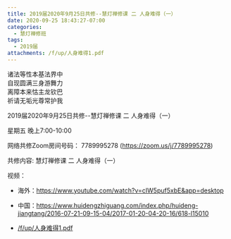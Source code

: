 ```yaml
---
title: 2019届2020年9月25日共修--慧灯禅修课 二 人身难得（一）
date: 2020-09-25 18:43:27-07:00
categories:
  - 慧灯禅修班
tags:
  - 2019届
attachments: /f/up/人身难得1.pdf
---
```

诸法等性本基法界中  
自现圆满三身游舞力  
离障本来怙主龙钦巴  
祈请无垢光尊常护我  

2019届2020年9月25日共修--慧灯禅修课 二 人身难得（一）

星期五 晚上7:00-10:00  

网络共修Zoom房间号码： 7789995278 (<https://zoom.us/j/7789995278>)

共修内容: 慧灯禅修课 二 人身难得（一）                                

视频：

- 海外：<https://www.youtube.com/watch?v=cIW5puf5xbE&app=desktop>
- 中国：<https://www.huidengzhiguang.com/index.php/huideng-jiangtang/2016-07-21-09-15-04/2017-01-20-04-20-16/618-l15010>

- [/f/up/人身难得1.pdf](https://hdvblob.blob.core.windows.net/hdv/f/up/人身难得1.pdf)